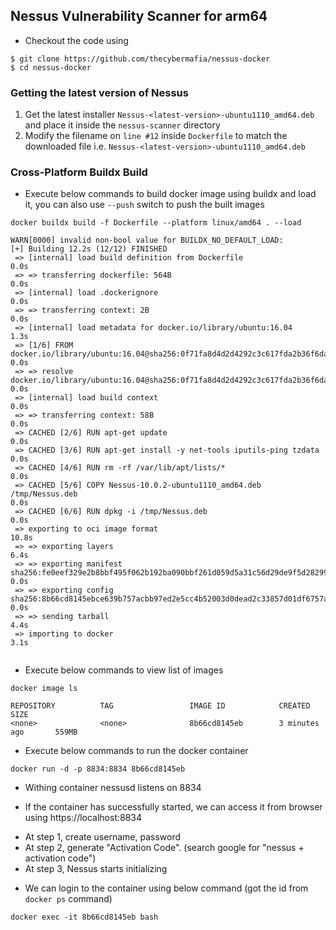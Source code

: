 
## Nessus Vulnerability Scanner for arm64 
* Checkout the code using
```
$ git clone https://github.com/thecybermafia/nessus-docker
$ cd nessus-docker
```
### Getting the latest version of Nessus 

1. Get the latest installer `Nessus-<latest-version>-ubuntu1110_amd64.deb` and place it inside the `nessus-scanner` directory
2. Modify the filename on `line #12` inside `Dockerfile` to match the downloaded file i.e. `Nessus-<latest-version>-ubuntu1110_amd64.deb`

### Cross-Platform Buildx Build

* Execute below commands to build docker image using buildx and load it, you can also use `--push` switch to push the built images
```
docker buildx build -f Dockerfile --platform linux/amd64 . --load
```
```
WARN[0000] invalid non-bool value for BUILDX_NO_DEFAULT_LOAD:  
[+] Building 12.2s (12/12) FINISHED                                                                                                                                             
 => [internal] load build definition from Dockerfile                                                                                                                       0.0s
 => => transferring dockerfile: 564B                                                                                                                                       0.0s                              
 => [internal] load .dockerignore                                                                                                                                          0.0s                              
 => => transferring context: 2B                                                                                                                                            0.0s                              
 => [internal] load metadata for docker.io/library/ubuntu:16.04                                                                                                            1.3s                              
 => [1/6] FROM docker.io/library/ubuntu:16.04@sha256:0f71fa8d4d2d4292c3c617fda2b36f6dabe5c8b6e34c3dc5b0d17d4e704bd39c                                                      0.0s
 => => resolve docker.io/library/ubuntu:16.04@sha256:0f71fa8d4d2d4292c3c617fda2b36f6dabe5c8b6e34c3dc5b0d17d4e704bd39c                                                      0.0s                              
 => [internal] load build context                                                                                                                                          0.0s                              
 => => transferring context: 58B                                                                                                                                           0.0s                              
 => CACHED [2/6] RUN apt-get update                                                                                                                                        0.0s                              
 => CACHED [3/6] RUN apt-get install -y net-tools iputils-ping tzdata                                                                                                      0.0s                              
 => CACHED [4/6] RUN rm -rf /var/lib/apt/lists/*                                                                                                                           0.0s                              
 => CACHED [5/6] COPY Nessus-10.0.2-ubuntu1110_amd64.deb /tmp/Nessus.deb                                                                                                   0.0s                              
 => CACHED [6/6] RUN dpkg -i /tmp/Nessus.deb                                                                                                                               0.0s                              
 => exporting to oci image format                                                                                                                                         10.8s                              
 => => exporting layers                                                                                                                                                    6.4s
 => => exporting manifest sha256:fe0eef329e2b8bbf495f062b192ba090bbf261d059d5a31c56d29de9f5d28299                                                                          0.0s
 => => exporting config sha256:8b66cd8145ebce639b757acbb97ed2e5cc4b52003d0dead2c33857d01df6757a                                                                            0.0s                              
 => => sending tarball                                                                                                                                                     4.4s
 => importing to docker                                                                                                                                                    3.1s
                                                                                   
```

* Execute below commands to view list of images
```
docker image ls
```
```
REPOSITORY          TAG                 IMAGE ID            CREATED             SIZE
<none>              <none>              8b66cd8145eb        3 minutes ago       559MB
```

* Execute below commands to run the docker container
```
docker run -d -p 8834:8834 8b66cd8145eb
```

* Withing container nessusd listens on 8834

* If the container has successfully started, we can access it from browser using https://localhost:8834

- At step 1, create username, password
- At step 2, generate "Activation Code". (search google for "nessus + activation code")
- At step 3, Nessus starts initializing

* We can login to the container using below command (got the id from `docker ps` command)

```
docker exec -it 8b66cd8145eb bash
```
